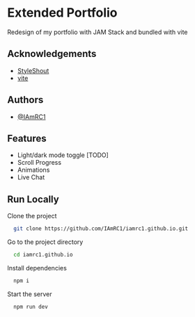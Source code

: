 
# Extended Portfolio

Redesign of my portfolio with JAM Stack and bundled with vite


## Acknowledgements

 - [StyleShout](https://styleshout.com)
 - [vite](https://vite.dev)


## Authors

- [@IAmRC1](https://www.github.com/IAmRC1)


## Features

- Light/dark mode toggle [TODO]
- Scroll Progress
- Animations
- Live Chat


## Run Locally

Clone the project

```bash
  git clone https://github.com/IAmRC1/iamrc1.github.io.git
```

Go to the project directory

```bash
  cd iamrc1.github.io
```

Install dependencies

```bash
  npm i
```

Start the server

```bash
  npm run dev
```

